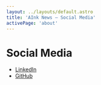 ```yaml
---
layout: ../layouts/default.astro
title: 'AInk News – Social Media'
activePage: 'about'
---
```


# Social Media

- [LinkedIn](https://www.linkedin.com/company/ainknews)
- [GitHub](https://github.com/aink-news)
